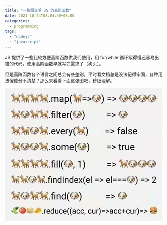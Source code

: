 ```yaml
---
title: "一张图说明 JS 的高阶函数"
date: 2021-10-24T08:04:50+08:00
categories:
  - programming
tags:
  - "nodejs"
  - "javascript"
---
```


JS 提供了一些比较方便高阶函数供我们使用，用 for/while 循环写得慢还容易出错的代码，使用高阶函数早就写完需求了（狗头）。

但是高阶函数各个语言之间总会有些差别，平时看文档总是没法记得牢固，各种用法傻傻分不清楚？那么来看看下面这张图吧，秒级理解。

![js-higher-functions](/static/js-higher-funs.jpg)
